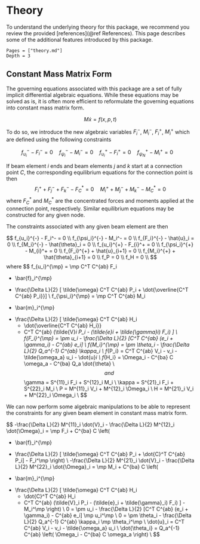 # Theory

To understand the underlying theory for this package, we recommend you review the provided [references](@ref References).  This page describes some of the additional features introduced by this package.

```@contents
Pages = ["theory.md"]
Depth = 3
```

## Constant Mass Matrix Form

The governing equations associated with this package are a set of fully implicit differential algebraic equations.  While these equations may be solved as is, it is often more efficient to reformulate the governing equations into constant mass matrix form.

$$
M \dot{x} = f(x, p, t)
$$

To do so, we introduce the new algebraic variables $F_i^-$, $M_i^-$, $F_i^+$, $M_i^+$ which are defined using the following constraints

$$
f_{u_i}^- - F_i^- = 0 \quad 
f_{\psi_i}^- - M_i^- = 0 \quad 
f_{u_i}^+ - F_i^+ = 0 \quad 
f_{\psi_N}^+ - M_i^+ = 0 \quad 
$$

If beam element $i$ ends and beam elements $j$ and $k$ start at a connection point $C$, the corresponding equilibrium equations for the connection point is then
$$
F_i^+ + F_j^- + F_k^- - F_C^* = 0 \quad
M_i^+ + M_j^- + M_k^- - M_C^* = 0
$$
where $F_C^*$ and $M_C^*$ are the concentrated forces and moments applied at the connection point, respectively.  Similar equilibrium equations may be constructed for any given node.

The constraints associated with any given beam element are then

$$
f_{u_i}^{-} - F_i^- = 0 \\
f_{\psi_i}^{-} - M_i^- = 0 \\ 
f_{F_i}^{-} - \hat{u}_i = 0 \\
f_{M_i}^{-} - \hat{\theta}_i = 0 \\
f_{u_i}^{+} - F_{i}^+ = 0 \\
f_{\psi_i}^{+} - M_{i}^+ = 0 \\ 
f_{F_i}^{+} + \hat{u}_{i+1} = 0 \\ 
f_{M_i}^{+} + \hat{\theta}_{i+1} = 0 \\
f_P = 0 \\
f_H = 0 \\
$$
where 
$$
f_{u_i}^{\mp} = 
\mp C^T C^{ab} F_i
- \bar{f}_i^{\mp} 
+ \frac{\Delta L}{2} 
[ \tilde{\omega} C^T C^{ab} P_i + \dot{\overline{C^T C^{ab} P_i}}] 
\\
f_{\psi_i}^{\mp} = 
\mp C^T C^{ab} M_i 
- \bar{m}_i^{\mp} 
+ \frac{\Delta L}{2} 
[ 
  \tilde{\omega} C^T C^{ab} H_i 
  + \dot{\overline{C^T C^{ab} H_i}}
  + C^T C^{ab} (\tilde{V}_i P_i - (\tilde{e}_i + \tilde{\gamma}_i) F_i) 
] \\
f_{F_i}^{\mp} = \pm u_i - \frac{\Delta L}{2} [C^T C^{ab} (e_i + \gamma_i) - C^{ab} e_i] \\
f_{M_i}^{\mp} = \pm \theta_i - \frac{\Delta L}{2} Q_a^{-1} C^{ab} \kappa_i \\
f_{P_i} = C^T C^{ab} V_i - v_i - \tilde{\omega_a} u_i - \dot{u}_i \\
f_{H_i} = \Omega_i - C^{ba} C \omega_a - C^{ba} Q_a \dot{\theta} \\
$$
and
$$
\gamma = S^{11}_i F_i + S^{12}_i M_i \\
\kappa = S^{21}_i F_i + S^{22}_i M_i \\
P = M^{11}_i V_i + M^{12}_i \Omega_i \\
H = M^{21}_i V_i + M^{22}_i \Omega_i \\
$$

We can now perform some algebraic manipulations to be able to represent the constraints for any given beam element in constant mass matrix form.

$$
-\frac{\Delta L}{2} M^{11}_i \dot{V}_i - \frac{\Delta L}{2} M^{12}_i \dot{\Omega}_i = \mp F_i + C^{ba} C \left(
- \bar{f}_i^{\mp} 
+ \frac{\Delta L}{2} 
[ \tilde{\omega} C^T C^{ab} P_i + \dot{C}^T C^{ab} P_i] - F_i^\mp \right)
\\
-\frac{\Delta L}{2} M^{21}_i \dot{V}_i - \frac{\Delta L}{2} M^{22}_i \dot{\Omega}_i = \mp M_i + C^{ba} C \left( 
 
- \bar{m}_i^{\mp} 
+ \frac{\Delta L}{2} 
[ 
  \tilde{\omega} C^T C^{ab} H_i 
  + \dot{C}^T C^{ab} H_i
  + C^T C^{ab} (\tilde{V}_i P_i - (\tilde{e}_i + \tilde{\gamma}_i) F_i) 
] - M_i^\mp
\right) \\
0 = \pm u_i - \frac{\Delta L}{2} [C^T C^{ab} (e_i + \gamma_i) - C^{ab} e_i] \mp u_i^\mp \\
0 = \pm \theta_i - \frac{\Delta L}{2} Q_a^{-1} C^{ab} \kappa_i \mp \theta_i^\mp \\
\dot{u}_i = C^T C^{ab} V_i - v_i - \tilde{\omega_a} u_i  \\
\dot{\theta_i} = Q_a^{-1} C^{ab} \left( \Omega_i - C^{ba} C \omega_a \right) \\
$$